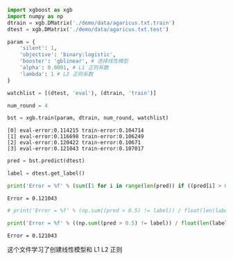 

```python
import xgboost as xgb
import numpy as np
dtrain = xgb.DMatrix('./demo/data/agaricus.txt.train')
dtest = xgb.DMatrix('./demo/data/agaricus.txt.test')
```


```python
param = {
    'silent': 1,
    'objective': 'binary:logistic',
    'booster': 'gblinear', # 选择线性模型
    'alpha': 0.0001, # L1 正则系数
    'lambda': 1 # L2 正则系数
}
```


```python
watchlist = [(dtest, 'eval'), (dtrain, 'train')]
```


```python
num_round = 4
```


```python
bst = xgb.train(param, dtrain, num_round, watchlist)
```

    [0]	eval-error:0.114215	train-error:0.104714
    [1]	eval-error:0.116698	train-error:0.106249
    [2]	eval-error:0.120422	train-error:0.10671
    [3]	eval-error:0.121043	train-error:0.107017



```python
pred = bst.predict(dtest)
```


```python
label = dtest.get_label()
```


```python
print('Error = %f' % (sum([1 for i in range(len(pred)) if ((pred[i] > 0.5) != label[i])]) / float(len(label))))
```

    Error = 0.121043



```python
# print('Error = %f' % (np.sum((pred > 0.5) != label)) / float(len(label))) # 这种先变成一个 str，再执行 /
```


```python
print('Error = %f' % ((np.sum((pred > 0.5) != label)) / float(len(label)))) 
```

    Error = 0.121043


这个文件学习了创建线性模型和 L1 L2 正则
